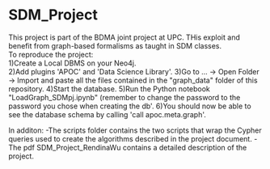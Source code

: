 # SDM_Project
This project is part of the BDMA joint project at UPC. THis exploit and benefit from graph-based formalisms as taught
in SDM classes.
<br />
To reproduce the project: <br />
1)Create a Local DBMS on your Neo4j.  <br />
2)Add plugins 'APOC' and 'Data Science Library'.
3)Go to ... -> Open Folder -> Import and paste all the files contained in the "graph_data" folder of this repository.
4)Start the database.
5)Run the Python notebook "LoadGraph_SDMpj.ipynb" (remember to change the password to the password you chose when creating the db'.
6)You should now be able to see the database schema by calling 'call apoc.meta.graph'.


In additon:
-The scripts folder contains the two scripts that wrap the Cypher queries used to create the algorithms described in the project document.
-The pdf SDM_Project_RendinaWu contains a detailed description of the project.
